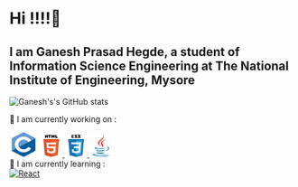 # Hi !!!!👋 

## I am Ganesh Prasad Hegde, a student of Information Science Engineering at The National Institute of Engineering, Mysore

 ![Ganesh's's GitHub stats](https://github-readme-stats.vercel.app/api?username=gph2107&show_icons=true&show_icons=true&theme=great-gatsby&count_private=true&hide=contribs,prs,issues)
 

🔭 I am currently working on :  
 <!--   ![](https://camo.githubusercontent.com/f650f8b07062b407c22e368cd81b39ad757cb13f1c9ac48a001a190fd38f7b73/68747470733a2f2f696d672e736869656c64732e696f2f62616467652f2d707974686f6e2d626c61636b3f7374796c653d666c61742d737175617265266c6f676f3d707974686f6e) -->
  <a href="https://www.cprogramming.com/" target="_blank"> <img src="https://raw.githubusercontent.com/devicons/devicon/master/icons/c/c-original.svg"  alt="https://img.shields.io/badge/-C-black?style=flat-square&logo=C" width="50" height="45"/></a> 
<a href="https://www.w3.org/html/" target="_blank"> <img src="https://raw.githubusercontent.com/devicons/devicon/master/icons/html5/html5-original-wordmark.svg" alt="html5" width="40" height="40"/> </a>
  <a href="https://www.w3schools.com/css/" target="_blank"> <img src="https://raw.githubusercontent.com/devicons/devicon/master/icons/css3/css3-original-wordmark.svg" alt="css3" width="40" height="40"/> </a> 
  <a href ="https://www.java.com/en/" target="_blank"> <img src="https://raw.githubusercontent.com/devicons/devicon/master/icons/java/java-original.svg" alt="java" width="40" height="40"/> </a>
  </a></br>
  🔭 I am currently learning :</br>
  <a href=""><img src="https://camo.githubusercontent.com/cf1a0ef083a2372d7f66b4691d5d25bfd8c098f42871e8da90edb1f32ed187c4/68747470733a2f2f696d672e736869656c64732e696f2f62616467652f2d4a6176615363726970742d626c61636b3f7374796c653d666c61742d737175617265266c6f676f3d6a617661736372697074" alt="React" width="110" height="35"></a>
